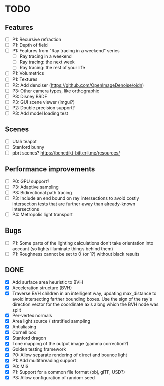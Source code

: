 # TODO

## Features
- [ ] P1: Recursive refraction
- [ ] P1: Depth of field
- [ ] P1: Features from "Ray tracing in a weekend" series
  - [ ] Ray tracing in a weekend
  - [ ] Ray tracing: the next week
  - [ ] Ray tracing: the rest of your life
- [ ] P1: Volumetrics
- [ ] P1: Textures
- [ ] P2: Add denoiser (https://github.com/OpenImageDenoise/oidn)
- [ ] P3: Other camera types, like orthographic
- [ ] P3: Disney BRDF
- [ ] P3: GUI scene viewer (imgui?)
- [ ] P2: Double precision support?
- [ ] P3: Add model loading test

## Scenes
- [ ] Utah teapot
- [ ] Stanford bunny
- [ ] pbrt scenes? https://benedikt-bitterli.me/resources/

## Performance improvements
- [ ] P0: GPU support?
- [ ] P3: Adaptive sampling
- [ ] P3: Bidirectional path tracing
- [ ] P3: Include an end bound on ray intersections to avoid costly intersection
      tests that are further away than already-known intersections
- [ ] P4: Metropolis light transport

## Bugs
- [ ] P1: Some parts of the lighting calculations don't take orientation into
      account (so lights illuminate things behind them)
- [ ] P1: Roughness cannot be set to 0 (or 1?) without black results

## DONE
- [x] Add surface area heuristic to BVH
- [x] Acceleration structure (BVH)
- [x] Traverse BVH children in an intelligent way, updating max_distance to
      avoid intersecting farther bounding boxes. Use the sign of the ray's
      direction vector for the coordinate axis along which the BVH node was
      split
- [x] Per-vertex normals
- [x] Area light source / stratified sampling
- [x] Antialiasing
- [x] Cornell box
- [x] Stanford dragon
- [x] Tone mapping of the output image (gamma correction?)
- [x] Golden testing framework
- [x] P0: Allow separate rendering of direct and bounce light
- [x] P1: Add multithreading support
- [x] P0: MIS
- [x] P1: Support for a common file format (obj, glTF, USD?)
- [x] P3: Allow configuration of random seed
